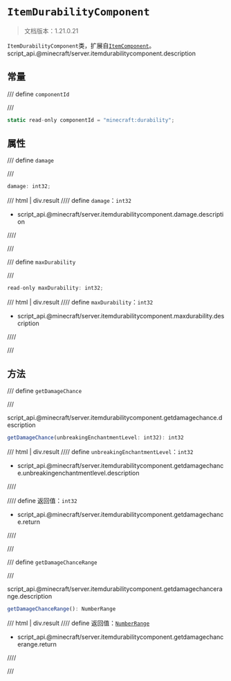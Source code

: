 # `ItemDurabilityComponent`

> 文档版本：1.21.0.21

`ItemDurabilityComponent`类，扩展自[`ItemComponent`](./itemcomponent.md)。script_api.@minecraft/server.itemdurabilitycomponent.description

## 常量

/// define
`componentId`


///

```js
static read-only componentId = "minecraft:durability";
```


## 属性

/// define
`damage`


///

```js
damage: int32;
```

/// html | div.result
//// define
`damage`：`int32`

- script_api.@minecraft/server.itemdurabilitycomponent.damage.description


////

///


/// define
`maxDurability`


///

```js
read-only maxDurability: int32;
```

/// html | div.result
//// define
`maxDurability`：`int32`

- script_api.@minecraft/server.itemdurabilitycomponent.maxdurability.description


////

///


## 方法

/// define
`getDamageChance`


///

script_api.@minecraft/server.itemdurabilitycomponent.getdamagechance.description

```js
getDamageChance(unbreakingEnchantmentLevel: int32): int32
```

/// html | div.result
//// define
`unbreakingEnchantmentLevel`：`int32`

- script_api.@minecraft/server.itemdurabilitycomponent.getdamagechance.unbreakingenchantmentlevel.description


////

//// define
返回值：`int32`

- script_api.@minecraft/server.itemdurabilitycomponent.getdamagechance.return


////

///


/// define
`getDamageChanceRange`


///

script_api.@minecraft/server.itemdurabilitycomponent.getdamagechancerange.description

```js
getDamageChanceRange(): NumberRange
```

/// html | div.result
//// define
返回值：[`NumberRange`](../../common/1.1.0/numberrange.md)

- script_api.@minecraft/server.itemdurabilitycomponent.getdamagechancerange.return


////

///

